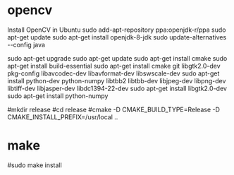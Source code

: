 # opencv
Install OpenCV in Ubuntu
sudo add-apt-repository ppa:openjdk-r/ppa
sudo apt-get update 
sudo apt-get install openjdk-8-jdk
sudo update-alternatives --config java


sudo apt-get upgrade 
sudo apt-get update 
sudo apt-get install cmake
sudo apt-get install build-essential
sudo apt-get install cmake git libgtk2.0-dev pkg-config libavcodec-dev libavformat-dev libswscale-dev
sudo apt-get install python-dev python-numpy libtbb2 libtbb-dev libjpeg-dev libpng-dev libtiff-dev libjasper-dev libdc1394-22-dev
sudo apt-get install libgtk2.0-dev 
sudo apt-get install python-numpy

#mkdir release
#cd release
#cmake -D CMAKE_BUILD_TYPE=Release -D CMAKE_INSTALL_PREFIX=/usr/local ..
# make 
#sudo make install
